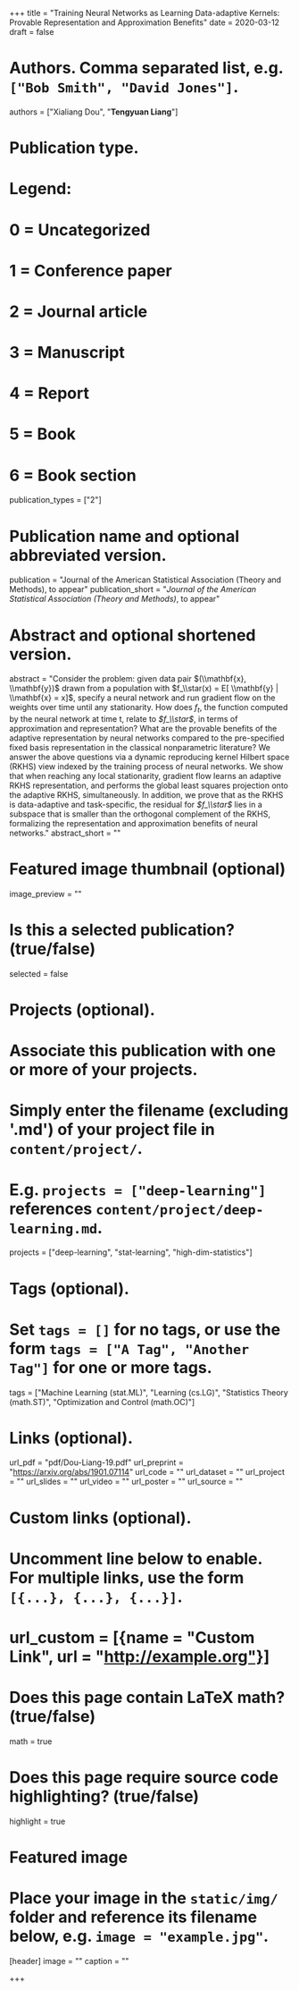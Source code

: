 +++
title = "Training Neural Networks as Learning Data-adaptive Kernels: Provable Representation and Approximation Benefits"
date = 2020-03-12
draft = false

# Authors. Comma separated list, e.g. `["Bob Smith", "David Jones"]`.
authors = ["Xialiang Dou", "**Tengyuan Liang**"]

# Publication type.
# Legend:
# 0 = Uncategorized
# 1 = Conference paper
# 2 = Journal article
# 3 = Manuscript
# 4 = Report
# 5 = Book
# 6 = Book section
publication_types = ["2"]

# Publication name and optional abbreviated version.
publication = "Journal of the American Statistical Association (Theory and Methods), to appear"
publication_short = "*Journal of the American Statistical Association (Theory and Methods)*, to appear"

# Abstract and optional shortened version.
abstract = "Consider the problem: given data pair $(\\mathbf{x}, \\mathbf{y})$ drawn from a population with $f_\\star(x) = E[ \\mathbf{y} | \\mathbf{x} = x]$, specify a neural network and run gradient flow on the weights over time until any stationarity. How does *$f_t$*, the function computed by the neural network at time t, relate to *$f_\\star$*, in terms of approximation and representation? What are the provable benefits of the adaptive representation by neural networks compared to the pre-specified fixed basis representation in the classical nonparametric literature? We answer the above questions via a dynamic reproducing kernel Hilbert space (RKHS) view indexed by the training process of neural networks. We show that when reaching any local stationarity, gradient flow learns an adaptive RKHS representation, and performs the global least squares projection onto the adaptive RKHS, simultaneously. In addition, we prove that as the RKHS is data-adaptive and task-specific, the residual for *$f_\\star$* lies in a subspace that is smaller than the orthogonal complement of the RKHS, formalizing the representation and approximation benefits of neural networks."
abstract_short = ""

# Featured image thumbnail (optional)
image_preview = ""

# Is this a selected publication? (true/false)
selected = false

# Projects (optional).
#   Associate this publication with one or more of your projects.
#   Simply enter the filename (excluding '.md') of your project file in `content/project/`.
#   E.g. `projects = ["deep-learning"]` references `content/project/deep-learning.md`.
projects = ["deep-learning", "stat-learning", "high-dim-statistics"]

# Tags (optional).
#   Set `tags = []` for no tags, or use the form `tags = ["A Tag", "Another Tag"]` for one or more tags.
tags = ["Machine Learning (stat.ML)", "Learning (cs.LG)", "Statistics Theory (math.ST)", "Optimization and Control (math.OC)"]

# Links (optional).
url_pdf = "pdf/Dou-Liang-19.pdf"
url_preprint = "https://arxiv.org/abs/1901.07114"
url_code = ""
url_dataset = ""
url_project = ""
url_slides = ""
url_video = ""
url_poster = ""
url_source = ""

# Custom links (optional).
#   Uncomment line below to enable. For multiple links, use the form `[{...}, {...}, {...}]`.
# url_custom = [{name = "Custom Link", url = "http://example.org"}]

# Does this page contain LaTeX math? (true/false)
math = true

# Does this page require source code highlighting? (true/false)
highlight = true

# Featured image
# Place your image in the `static/img/` folder and reference its filename below, e.g. `image = "example.jpg"`.
[header]
image = ""
caption = ""

+++
